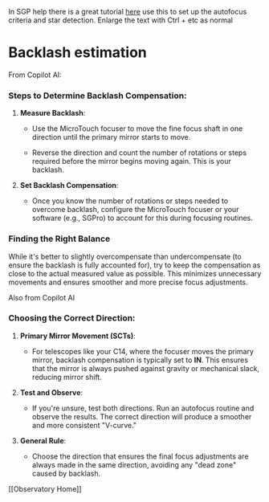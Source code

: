 
In SGP help there is a great tutorial [here](https://help.sequencegeneratorpro.com/UnderstandingAutoFocus.html) use this to set up the autofocus criteria and star detection. Enlarge the text with Ctrl + etc as normal

# Backlash estimation
From Copilot AI:
### Steps to Determine Backlash Compensation:

1. **Measure Backlash**:
    
    - Use the MicroTouch focuser to move the fine focus shaft in one direction until the primary mirror starts to move.
        
    - Reverse the direction and count the number of rotations or steps required before the mirror begins moving again. This is your backlash.
        
2. **Set Backlash Compensation**:
    
    - Once you know the number of rotations or steps needed to overcome backlash, configure the MicroTouch focuser or your software (e.g., SGPro) to account for this during focusing routines.

### **Finding the Right Balance**

While it's better to slightly overcompensate than undercompensate (to ensure the backlash is fully accounted for), try to keep the compensation as close to the actual measured value as possible. This minimizes unnecessary movements and ensures smoother and more precise focus adjustments.

Also from Copilot AI
### **Choosing the Correct Direction:**

1. **Primary Mirror Movement (SCTs)**:
    
    - For telescopes like your C14, where the focuser moves the primary mirror, backlash compensation is typically set to **IN**. This ensures that the mirror is always pushed against gravity or mechanical slack, reducing mirror shift.
        
2. **Test and Observe**:
    
    - If you're unsure, test both directions. Run an autofocus routine and observe the results. The correct direction will produce a smoother and more consistent "V-curve."
        
3. **General Rule**:
    
    - Choose the direction that ensures the final focus adjustments are always made in the same direction, avoiding any "dead zone" caused by backlash.


[[Observatory Home]]

